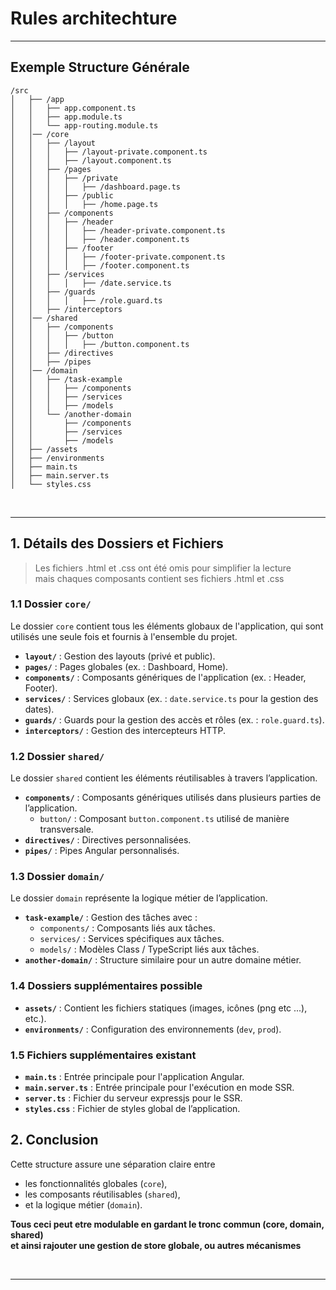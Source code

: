 # Rules architechture   

---

## **Exemple Structure Générale**

```
/src
│   ├── /app
│   │   ├── app.component.ts
│   │   ├── app.module.ts
│   │   └── app-routing.module.ts
│   │── /core
│   │   ├── /layout
│   │   │   ├── /layout-private.component.ts
│   │   │   ├── /layout.component.ts
│   │   ├── /pages
│   │   │   ├── /private
│   │   │   │   ├── /dashboard.page.ts
│   │   │   ├── /public
│   │   │   │   ├── /home.page.ts
│   │   ├── /components
│   │   │   ├── /header
│   │   │   │   ├── /header-private.component.ts
│   │   │   │   ├── /header.component.ts
│   │   │   ├── /footer
│   │   │   │   ├── /footer-private.component.ts
│   │   │   │   ├── /footer.component.ts
│   │   ├── /services
│   │   │   │   ├── /date.service.ts
│   │   ├── /guards
│   │   │   │   ├── /role.guard.ts
│   │   ├── /interceptors
│   │── /shared
│   │   ├── /components
│   │   │   ├── /button
│   │   │   │   ├── /button.component.ts
│   │   ├── /directives
│   │   ├── /pipes
│   │── /domain
│   │   ├── /task-example
│   │   │   ├── /components
│   │   │   ├── /services
│   │   │   ├── /models
│   │   └── /another-domain
│   │       ├── /components
│   │       ├── /services
│   │       ├── /models
│   ├── /assets
│   ├── /environments
│   ├── main.ts
│   ├── main.server.ts
│   └── styles.css
```

<br>

---

## 1. Détails des Dossiers et Fichiers  

> Les fichiers .html et .css ont été omis pour simplifier la lecture  
> mais chaques composants contient ses fichiers .html et .css

### **1.1 Dossier `core/`**
Le dossier `core` contient tous les éléments globaux de l'application, qui sont utilisés une seule fois et fournis à l'ensemble du projet.

- **`layout/`** : Gestion des layouts (privé et public).
- **`pages/`** : Pages globales (ex. : Dashboard, Home).
- **`components/`** : Composants génériques de l'application (ex. : Header, Footer).
- **`services/`** : Services globaux (ex. : `date.service.ts` pour la gestion des dates).
- **`guards/`** : Guards pour la gestion des accès et rôles (ex. : `role.guard.ts`).
- **`interceptors/`** : Gestion des intercepteurs HTTP.

### **1.2 Dossier `shared/`**
Le dossier `shared` contient les éléments réutilisables à travers l’application.

- **`components/`** : Composants génériques utilisés dans plusieurs parties de l’application.
  - `button/` : Composant `button.component.ts` utilisé de manière transversale.
- **`directives/`** : Directives personnalisées.
- **`pipes/`** : Pipes Angular personnalisés.

### **1.3 Dossier `domain/`**
Le dossier `domain` représente la logique métier de l’application.

- **`task-example/`** : Gestion des tâches avec :
  - `components/` : Composants liés aux tâches.
  - `services/` : Services spécifiques aux tâches.
  - `models/` : Modèles Class / TypeScript liés aux tâches.
- **`another-domain/`** : Structure similaire pour un autre domaine métier.

### **1.4 Dossiers supplémentaires possible**

- **`assets/`** : Contient les fichiers statiques (images, icônes (png etc ...), etc.).
- **`environments/`** : Configuration des environnements (`dev`, `prod`).

### **1.5 Fichiers supplémentaires existant**

- **`main.ts`** : Entrée principale pour l'application Angular.
- **`main.server.ts`** : Entrée principale pour l'exécution en mode SSR.
- **`server.ts`** : Fichier du serveur expressjs pour le SSR.
- **`styles.css`** : Fichier de styles global de l’application.

## 2. Conclusion
Cette structure assure une séparation claire entre  
- les fonctionnalités globales (`core`),  
- les composants réutilisables (`shared`),  
- et la logique métier (`domain`).  

**Tous ceci peut etre modulable en gardant le tronc commun (core, domain, shared)  
et ainsi rajouter une gestion de store globale, ou autres mécanismes**

<br>

---

<br>
